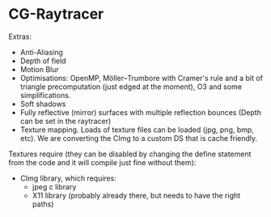 # CG-Raytracer
Extras: 
 - Anti-Aliasing
 - Depth of field
 - Motion Blur 
 - Optimisations: OpenMP, Möller–Trumbore with Cramer's rule and a bit of triangle precomputation (just edged at the moment), O3 and some simplifications. 
 - Soft shadows
 - Fully reflective (mirror) surfaces with multiple reflection bounces (Depth can be set in the raytracer)
 - Texture mapping. Loads of texture files can be loaded (jpg, png, bmp, etc). We are converting the CImg to a custom DS that is cache friendly.

Textures require (they can be disabled by changing the define statement from the code and it will compile just fine without them): 
  - CImg library, which requires:
  	- jpeg c library
  	- X11 library (probably already there, but needs to have the right paths)



